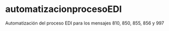 # automatizacionprocesoEDI
Automatización del proceso EDI para los mensajes 810, 850, 855, 856 y 997
